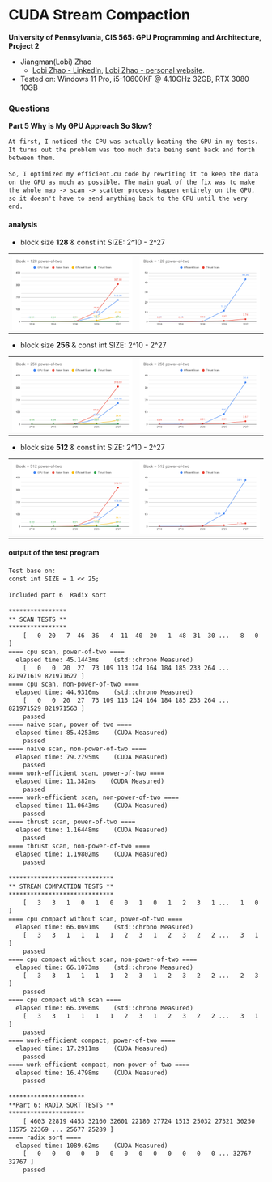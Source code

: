 CUDA Stream Compaction
======================

**University of Pennsylvania, CIS 565: GPU Programming and Architecture, Project 2**

* Jiangman(Lobi) Zhao
  * [Lobi Zhao - LinkedIn](https://www.linkedin.com/in/lobizhao/), [Lobi Zhao - personal website](https://lobizhao.github.io/).
* Tested on: Windows 11 Pro, i5-10600KF @ 4.10GHz 32GB, RTX 3080 10GB

### Questions

**Part 5 Why is My GPU Approach So Slow?**

    At first, I noticed the CPU was actually beating the GPU in my tests. It turns out the problem was too much data being sent back and forth between them.

    So, I optimized my efficient.cu code by rewriting it to keep the data on the GPU as much as possible. The main goal of the fix was to make the whole map -> scan -> scatter process happen entirely on the GPU, so it doesn't have to send anything back to the CPU until the very end.



#### analysis
- block size **128** & const int SIZE: 2^10 - 2^27

<table>
  <tr>
    <td><img src="img/block128_4.png" alt="block size 128 chart 1"></td>
    <td><img src="img/block128_2.png" alt="block size 128 chart 2"></td>
  </tr>
</table>

- block size **256** & const int SIZE: 2^10 - 2^27

<table>
  <tr>
    <td><img src="img/block256_4.png" alt="block size 128 chart 1"></td>
    <td><img src="img/block256_2.png" alt="block size 128 chart 2"></td>
  </tr>
</table>

- block size **512** & const int SIZE: 2^10 - 2^27

<table>
  <tr>
    <td><img src="img/block512_4.png" alt="block size 128 chart 1"></td>
    <td><img src="img/block512_2.png" alt="block size 128 chart 2"></td>
  </tr>
</table>

#### output of the test program

    Test base on: 
    const int SIZE = 1 << 25;

    Included part 6  Radix sort 

    ****************
    ** SCAN TESTS **
    ****************
        [   0  20   7  46  36   4  11  40  20   1  48  31  30 ...   8   0 ]
    ==== cpu scan, power-of-two ====
      elapsed time: 45.1443ms    (std::chrono Measured)
        [   0   0  20  27  73 109 113 124 164 184 185 233 264 ... 821971619 821971627 ]
    ==== cpu scan, non-power-of-two ====
      elapsed time: 44.9316ms    (std::chrono Measured)
        [   0   0  20  27  73 109 113 124 164 184 185 233 264 ... 821971529 821971563 ]
        passed
    ==== naive scan, power-of-two ====
      elapsed time: 85.4253ms    (CUDA Measured)
        passed
    ==== naive scan, non-power-of-two ====
      elapsed time: 79.2795ms    (CUDA Measured)
        passed
    ==== work-efficient scan, power-of-two ====
      elapsed time: 11.382ms    (CUDA Measured)
        passed
    ==== work-efficient scan, non-power-of-two ====
      elapsed time: 11.0643ms    (CUDA Measured)
        passed
    ==== thrust scan, power-of-two ====
      elapsed time: 1.16448ms    (CUDA Measured)
        passed
    ==== thrust scan, non-power-of-two ====
      elapsed time: 1.19802ms    (CUDA Measured)
        passed

    *****************************
    ** STREAM COMPACTION TESTS **
    *****************************
        [   3   3   1   0   1   0   0   1   0   1   2   3   1 ...   1   0 ]
    ==== cpu compact without scan, power-of-two ====
      elapsed time: 66.0691ms    (std::chrono Measured)
        [   3   3   1   1   1   1   2   3   1   2   3   2   2 ...   3   1 ]
        passed
    ==== cpu compact without scan, non-power-of-two ====
      elapsed time: 66.1073ms    (std::chrono Measured)
        [   3   3   1   1   1   1   2   3   1   2   3   2   2 ...   2   3 ]
        passed
    ==== cpu compact with scan ====
      elapsed time: 66.3996ms    (std::chrono Measured)
        [   3   3   1   1   1   1   2   3   1   2   3   2   2 ...   3   1 ]
        passed
    ==== work-efficient compact, power-of-two ====
      elapsed time: 17.2911ms    (CUDA Measured)
        passed
    ==== work-efficient compact, non-power-of-two ====
      elapsed time: 16.4798ms    (CUDA Measured)
        passed

    *********************
    **Part 6: RADIX SORT TESTS **
    *********************
        [ 4603 22819 4453 32160 32601 22180 27724 1513 25032 27321 30250 11575 22369 ... 25677 25289 ]
    ==== radix sort ====
      elapsed time: 1089.62ms    (CUDA Measured)
        [   0   0   0   0   0   0   0   0   0   0   0   0   0 ... 32767 32767 ]
        passed



